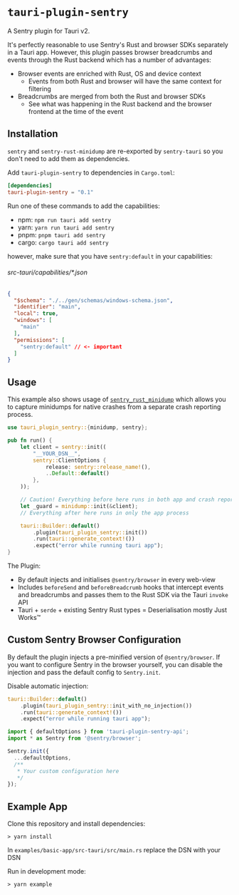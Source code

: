 # `tauri-plugin-sentry`

A Sentry plugin for Tauri v2.

It's perfectly reasonable to use Sentry's Rust and browser SDKs separately in a
Tauri app. However, this plugin passes browser breadcrumbs and events through 
the Rust backend which has a number of advantages:

- Browser events are enriched with Rust, OS and device context
  - Events from both Rust and browser will have the same context for filtering
- Breadcrumbs are merged from both the Rust and browser SDKs
  - See what was happening in the Rust backend and the browser frontend at the
    time of the event

## Installation

`sentry` and `sentry-rust-minidump` are re-exported by `sentry-tauri` so you
don't need to add them as dependencies.

Add `tauri-plugin-sentry` to dependencies in `Cargo.toml`:

```toml
[dependencies]
tauri-plugin-sentry = "0.1"
```
Run one of these commands to add the capabilities:
- npm: `npm run tauri add sentry`
- yarn: `yarn run tauri add sentry`
- pnpm: `pnpm tauri add sentry`
- cargo: `cargo tauri add sentry`

however, make sure that you have `sentry:default` in your capabilities:

###### src-tauri/capabilities/*.json
```json
{
  "$schema": "./../gen/schemas/windows-schema.json",
  "identifier": "main",
  "local": true,
  "windows": [
    "main"
  ],
  "permissions": [
    "sentry:default" // <- important
  ]
}
```

## Usage

This example also shows usage of
[`sentry_rust_minidump`](https://github.com/timfish/sentry-rust-minidump) which 
allows you to capture minidumps for native crashes from a separate crash
reporting process. 

```rust
use tauri_plugin_sentry::{minidump, sentry};

pub fn run() {
    let client = sentry::init((
        "__YOUR_DSN__",
        sentry::ClientOptions {
            release: sentry::release_name!(),
            ..Default::default()
        },
    ));

    // Caution! Everything before here runs in both app and crash reporter processes
    let _guard = minidump::init(&client);
    // Everything after here runs in only the app process

    tauri::Builder::default()
        .plugin(tauri_plugin_sentry::init())
        .run(tauri::generate_context!())
        .expect("error while running tauri app");
}
```

The Plugin:
- By default injects and initialises `@sentry/browser` in every web-view
- Includes `beforeSend` and `beforeBreadcrumb` hooks that intercept events and breadcrumbs and passes
  them to the Rust SDK via the Tauri `invoke` API
- Tauri + `serde` + existing Sentry Rust types = Deserialisation mostly Just
  Works™️

## Custom Sentry Browser Configuration

By default the plugin injects a pre-minified version of `@sentry/browser`. If
you want to configure Sentry in the browser yourself, you can disable the
injection and pass the default config to `Sentry.init`.

Disable automatic injection:
```rust
tauri::Builder::default()
    .plugin(tauri_plugin_sentry::init_with_no_injection())
    .run(tauri::generate_context!())
    .expect("error while running tauri app");
```

```ts
import { defaultOptions } from 'tauri-plugin-sentry-api';
import * as Sentry from '@sentry/browser';

Sentry.init({
  ...defaultOptions,
  /**
   * Your custom configuration here
   */
});
```

## Example App

Clone this repository and install dependencies:

```shell
> yarn install
```

In `examples/basic-app/src-tauri/src/main.rs` replace the DSN with your DSN

Run in development mode:

```shell
> yarn example
```
